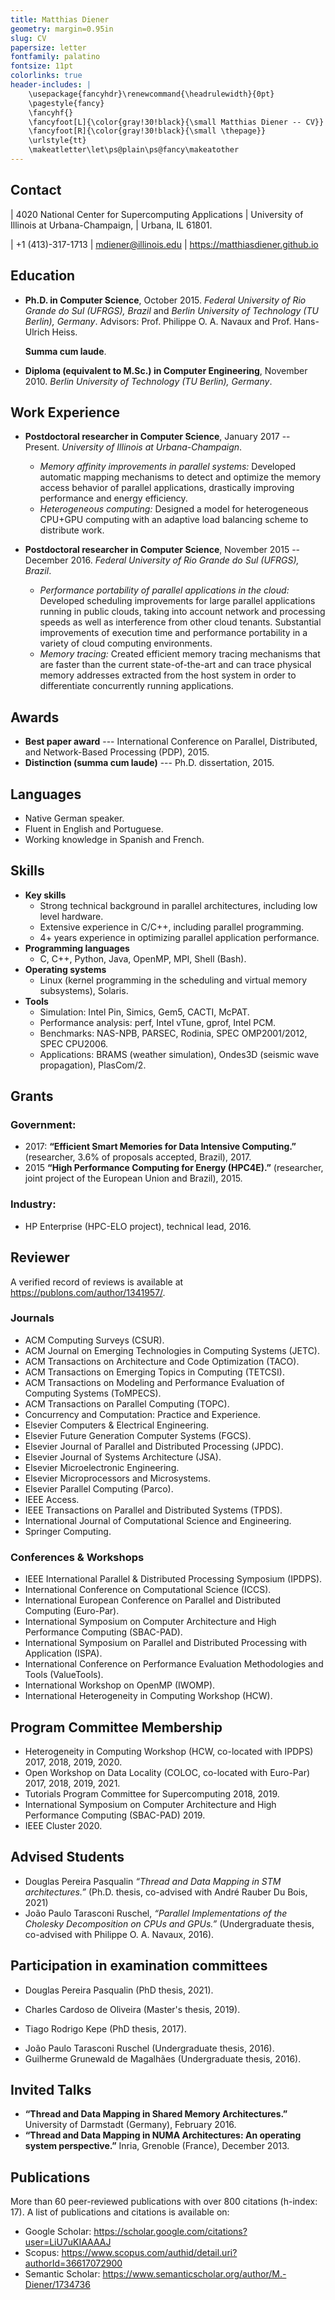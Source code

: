 ```yaml
---
title: Matthias Diener
geometry: margin=0.95in
slug: CV
papersize: letter
fontfamily: palatino
fontsize: 11pt
colorlinks: true
header-includes: |
    \usepackage{fancyhdr}\renewcommand{\headrulewidth}{0pt}
    \pagestyle{fancy}
    \fancyhf{}
    \fancyfoot[L]{\color{gray!30!black}{\small Matthias Diener -- CV}}
    \fancyfoot[R]{\color{gray!30!black}{\small \thepage}}
    \urlstyle{tt}
    \makeatletter\let\ps@plain\ps@fancy\makeatother
---
```


<!-- compile: pandoc cv.md publications.md -o cv.pdf -->


## Contact

| 4020 National Center for Supercomputing Applications
| University of Illinois at Urbana-Champaign,
| Urbana, IL 61801.

| +1 (413)-317-1713
| <mdiener@illinois.edu>
| <https://matthiasdiener.github.io>


<!-- ## Objective

My research goals are the optimization of parallel applications running on large computer systems, by adapting the application to the underlying hardware platform through usage of accelerators, improving memory affinity, and increasing load balance. -->



## Education

- **Ph.D. in Computer Science**, October 2015.
	*Federal University of Rio Grande do Sul (UFRGS), Brazil* and *Berlin University of Technology (TU Berlin), Germany*.
	Advisors: Prof. Philippe O. A. Navaux and Prof. Hans-Ulrich Heiss.
	<!-- Dissertation: Automatic Task and Data Mapping in Shared Memory Architectures.   -->
	**Summa cum laude**.
	<!-- Received award for 3rd best dissertation in Brazil in High Performance Computing, 2016. -->

- **Diploma (equivalent to M.Sc.) in Computer Engineering**, November 2010.
	*Berlin University of Technology (TU Berlin), Germany*.
	<!-- Advisor: Prof. Hans-Ulrich Heiss. -->


## Work Experience

- **Postdoctoral researcher in Computer Science**, January 2017 -- Present.
	*University of Illinois at Urbana-Champaign*.
    - *Memory affinity improvements in parallel systems:* Developed automatic mapping mechanisms to detect and optimize the memory access behavior of parallel applications, drastically improving performance and energy efficiency.
    - *Heterogeneous computing:* Designed a model for heterogeneous CPU+GPU computing with an adaptive load balancing scheme to distribute work.

- **Postdoctoral researcher in Computer Science**, November 2015 -- December 2016.
	*Federal University of Rio Grande do Sul (UFRGS), Brazil*.
    - *Performance portability of parallel applications in the cloud:* Developed scheduling improvements for large parallel applications running in public clouds, taking into account network and processing speeds as well as interference from other cloud tenants. Substantial improvements of execution time and performance portability in a variety of cloud computing environments.
    - *Memory tracing:* Created efficient memory tracing mechanisms that are faster than the current state-of-the-art and can trace physical memory addresses extracted from the host system in order to differentiate concurrently running applications.

<!--
## Teaching Experience

- **Lecturer/Technical Lead, Intel Modern Code Partner** (2016).
	*Intel* and *Federal University of Rio Grande do Sul (UFRGS), Brazil*.
	-  Co-developed a series of short courses to teach undergraduate and early graduate students parallel and distributed processing for modern multicore and manycore systems, in a partnership project with Intel.
	-  Created course contents, and responsible for part of the lectures and lab assignments.

- **Lecturer/Technical Lead, Education in High Performance Computing** (2016).
	*HP Enterprise* and *Federal University of Rio Grande do Sul (UFRGS), Brazil*.
	-  Co-developed a course in cooperation with HP Enterprise to teach undergraduate and graduate students about parallel programming (in OpenMP and MPI) and High Performance Computing.
	-  Created course contents, and responsible for part of the lectures, lab and homework assignments, and the final project.

- **Teaching Assistant** (2 semesters, 2012 and 1 semester, 2015).
	*Federal University of Rio Grande do Sul (UFRGS), Brazil.*
	- *Introduction to Computer Architecture:* Undergraduate-level course. Developed part of the lecture material. Responsible for part of the lectures, supervision of student projects, lab assignments, and application of exams.
	- *Advanced Computer Architectures:* Graduate-level course. Developed part of the lecture material. Responsible for part of the lectures, lab and homework assignments, and application of exams.
	- *Parallel and Distributed Processing:* 	Graduate-level course. Developed part of the lecture material. Responsible for part of the lectures, lab and homework assignments, and exams.
 -->

## Awards

- **Best paper award** --- International Conference on Parallel, Distributed, and Network-Based Processing (PDP), 2015.
- **Distinction (summa cum laude)** --- Ph.D. dissertation, 2015.
<!-- - **Award for 3rd best dissertation in High Performance Computing in Brazil** --- Ph.D. dissertation, 2016. -->

## Languages

- Native German speaker.
- Fluent in English and Portuguese.
- Working knowledge in Spanish and French.


## Skills

- **Key skills**
  - Strong technical background in parallel architectures, including low level hardware.
  - Extensive experience in C/C++, including parallel programming.
  - 4+ years experience in optimizing parallel application performance.
- **Programming languages**
  - C, C++, Python, Java, OpenMP, MPI, Shell (Bash).
- **Operating systems**
  - Linux (kernel programming in the scheduling and virtual memory subsystems), Solaris.
- **Tools**
  - Simulation: Intel Pin, Simics, Gem5, CACTI, McPAT.
  - Performance analysis: perf, Intel vTune, gprof, Intel PCM.
  - Benchmarks: NAS-NPB, PARSEC, Rodinia, SPEC OMP2001/2012, SPEC CPU2006.
  - Applications: BRAMS (weather simulation), Ondes3D (seismic wave propagation), PlasCom/2.


## Grants

### Government:
<!-- NNSA @XPACC -->
<!-- - Probral/Unibral
  - 2018: Padoin - submitted?
  - 2017: submitted (researcher) - not accepted
  - 2016: submitted, not including my name - not accepted? -->
- 2017: **“Efficient Smart Memories for Data Intensive Computing.”** (researcher, 3.6% of proposals accepted, Brazil), 2017.
- 2015  **“High Performance Computing for Energy (HPC4E).”** (researcher, joint project of the European Union and Brazil), 2015.

### Industry:
<!-- - Intel Modern Code, technical lead, 2016. -->
- HP Enterprise (HPC-ELO project), technical lead, 2016.


## Reviewer

A verified record of reviews is available at <https://publons.com/author/1341957/>.

### Journals
- ACM Computing Surveys (CSUR).
- ACM Journal on Emerging Technologies in Computing Systems (JETC).
- ACM Transactions on Architecture and Code Optimization (TACO).
- ACM Transactions on Emerging Topics in Computing (TETCSI).
- ACM Transactions on Modeling and Performance Evaluation of Computing Systems (ToMPECS).
- ACM Transactions on Parallel Computing (TOPC).
- Concurrency and Computation: Practice and Experience.
- Elsevier Computers & Electrical Engineering.
- Elsevier Future Generation Computer Systems (FGCS).
- Elsevier Journal of Parallel and Distributed Processing (JPDC).
- Elsevier Journal of Systems Architecture (JSA).
- Elsevier Microelectronic Engineering.
- Elsevier Microprocessors and Microsystems.
- Elsevier Parallel Computing (Parco).
- IEEE Access.
- IEEE Transactions on Parallel and Distributed Systems (TPDS).
- International Journal of Computational Science and Engineering.
- Springer Computing.

### Conferences & Workshops
- IEEE International Parallel & Distributed Processing Symposium (IPDPS).
- International Conference on Computational Science (ICCS).
- International European Conference on Parallel and Distributed Computing (Euro-Par).
- International Symposium on Computer Architecture and High Performance Computing (SBAC-PAD).
- International Symposium on Parallel and Distributed Processing with Application (ISPA).
- International Conference on Performance Evaluation Methodologies and Tools (ValueTools).
- International Workshop on OpenMP (IWOMP).
- International Heterogeneity in Computing Workshop (HCW).


## Program Committee Membership

- Heterogeneity in Computing Workshop (HCW, co-located with IPDPS) 2017, 2018, 2019, 2020.
- Open Workshop on Data Locality (COLOC, co-located with Euro-Par) 2017, 2018, 2019, 2021.
- Tutorials Program Committee for Supercomputing 2018, 2019.
- International Symposium on Computer Architecture and High Performance Computing (SBAC-PAD) 2019.
- IEEE Cluster 2020.

## Advised Students

- Douglas Pereira Pasqualin *“Thread and Data Mapping in STM architectures.”* (Ph.D. thesis, co-advised with André Rauber Du Bois, 2021)
- João Paulo Tarasconi Ruschel, *“Parallel Implementations of the Cholesky Decomposition on CPUs and GPUs.”* (Undergraduate thesis, co-advised with Philippe O. A. Navaux, 2016).
<!-- add Dev? --- No.-->
<!-- add Annabelle? -->


## Participation in examination committees

- Douglas Pereira Pasqualin (PhD thesis, 2021).
<!-- Caco: -->
- Charles Cardoso de Oliveira (Master's thesis, 2019).
<!-- Marco student: -->
- Tiago Rodrigo Kepe (PhD thesis, 2017).
<!-- 2016 people: -->
- João Paulo Tarasconi Ruschel (Undergraduate thesis, 2016).
- Guilherme Grunewald de Magalhães (Undergraduate thesis, 2016).


## Invited Talks

- **“Thread and Data Mapping in Shared Memory Architectures.”** University of Darmstadt (Germany), February 2016.
- **“Thread and Data Mapping in NUMA Architectures: An operating system perspective.”** Inria, Grenoble (France), December 2013.



## Publications

More than 60 peer-reviewed publications with over 800 citations (h-index: 17). A list of publications and citations is available on:

- Google Scholar: <https://scholar.google.com/citations?user=LiU7uKIAAAAJ>
- Scopus: <https://www.scopus.com/authid/detail.uri?authorId=36617072900>
- Semantic Scholar: <https://www.semanticscholar.org/author/M.-Diener/1734736>
